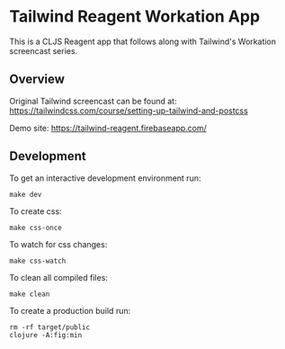 # Tailwind Reagent Workation App

This is a CLJS Reagent app that follows along with Tailwind's Workation screencast series.

## Overview

Original Tailwind screencast can be found at: https://tailwindcss.com/course/setting-up-tailwind-and-postcss

Demo site: https://tailwind-reagent.firebaseapp.com/

## Development

To get an interactive development environment run:

    make dev

To create css:

    make css-once
    
To watch for css changes:

    make css-watch

To clean all compiled files:

    make clean

To create a production build run:

	rm -rf target/public
	clojure -A:fig:min

